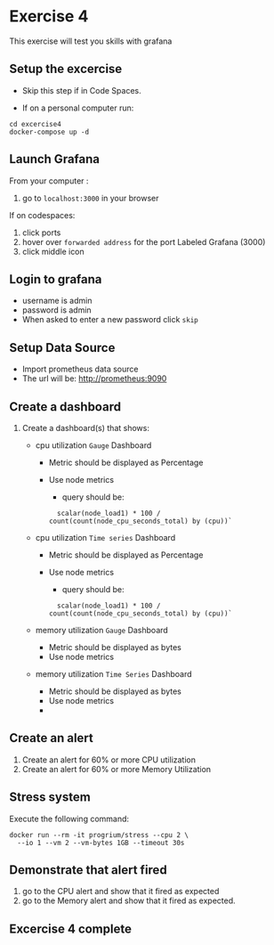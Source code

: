 # Exercise 4

This exercise will test you skills with grafana

## Setup the excercise

- Skip this step if in Code Spaces.

- If on a personal computer run:

```shell
cd excercise4
docker-compose up -d
```

## Launch Grafana

From your computer :

1. go to `localhost:3000` in your browser

If on codespaces:

1. click ports
1. hover over `forwarded address` for the port Labeled Grafana (3000)
1. click middle icon

## Login to grafana

- username is admin
- password is admin
- When asked to enter a new password click `skip`

## Setup Data Source

- Import prometheus data source
- The url will be: <http://prometheus:9090>

## Create a dashboard

1. Create a dashboard(s) that shows:
    - cpu utilization `Gauge` Dashboard
      - Metric should be displayed as Percentage
      - Use node metrics
        - query should be:

        ```shell
          scalar(node_load1) * 100 / count(count(node_cpu_seconds_total) by (cpu))`
        ```

    - cpu utilization `Time series` Dashboard
      - Metric should be displayed as Percentage
      - Use node metrics
        - query should be:

        ```shell
          scalar(node_load1) * 100 / count(count(node_cpu_seconds_total) by (cpu))`
        ```

    - memory utilization `Gauge` Dashboard
      - Metric should be displayed as bytes
      - Use node metrics

    - memory utilization `Time Series` Dashboard
      - Metric should be displayed as bytes
      - Use node metrics
      -

## Create an alert

1. Create an alert for 60% or more CPU utilization
1. Create an alert for 60% or more Memory Utilization

## Stress system

Execute the following command:

```shell
docker run --rm -it progrium/stress --cpu 2 \
  --io 1 --vm 2 --vm-bytes 1GB --timeout 30s
```

## Demonstrate that alert fired

1. go to the CPU alert and show that it fired as expected
1. go to the Memory alert and show that it fired as expected.

## Excercise 4 complete
